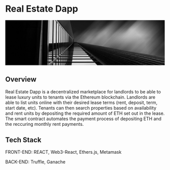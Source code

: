 # Real Estate Dapp

![Real Estate Image](/src/images/banners/hero-image-inner.jpeg)

## Overview

Real Estate Dapp is a decentralized marketplace for landlords to be able to lease luxury units to tenants via the Ethereum blockchain. Landlords are able to list units online with their desired lease terms (rent, deposit, term, start date, etc). Tenants can then search properties based on availability and rent units by depositing the required amount of ETH set out in the lease. The smart contract automates the payment process of depositing ETH and the reccuring monthly rent payments.

## Tech Stack

FRONT-END: REACT, Web3-React, Ethers.js, Metamask

BACK-END: Truffle, Ganache


